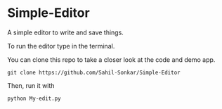 # Simple-Editor

A simple editor to write and save things.

To run the editor type in the terminal.

You can clone this repo to take a closer look at the code and demo app.

    git clone https://github.com/Sahil-Sonkar/Simple-Editor

Then, run it with

    python My-edit.py
